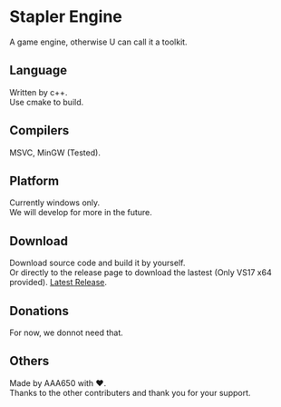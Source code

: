 # Stapler Engine
A game engine, otherwise U can call it a toolkit.  
## Language
Written by c++.  
Use cmake to build.  
## Compilers
MSVC, MinGW (Tested).  
## Platform
Currently windows only.  
We will develop for more in the future.  
## Download
Download source code and build it by yourself.  
Or directly to the release page to download the lastest (Only VS17 x64 provided). 
[Latest Release](https://github.com/AAA650/stapler_engine/releases/latest).  
## Donations
For now, we donnot need that.  
## Others
Made by AAA650 with ❤️.  
Thanks to the other contributers and thank you for your support.  
